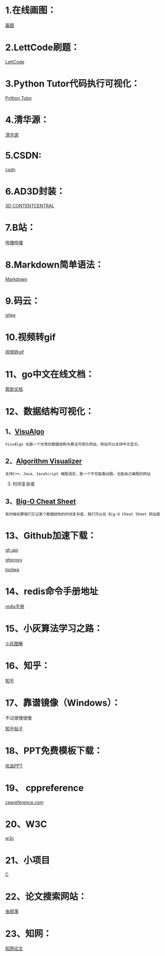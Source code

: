 # 1.在线画图：

[画图](https://draw.io)

# 2.LettCode刷题：

[LettCode](https://leetcode-cn.com/problemset/all/)

# 3.Python  Tutor代码执行可视化：

[Python Tutor](https://pythontutor.com/visualize.html#mode=edit)

# 4.清华源：

[清华源](https://mirrors.tuna.tsinghua.edu.cn/)

# 5.CSDN:

[csdn](https://www.csdn.net/)

# 6.AD3D封装：

[3D CONTENTCENTRAL](https://www.3dcontentcentral.cn/)

# 7.B站：

[哔哩哔哩](https://www.bilibili.com/)

# 8.Markdown简单语法：

[Markdown](https://markdown-it.github.io/)

# 9.码云：

[gitee](https://gitee.com)

# 10.视频转gif

[视频转gif](https://www.apowersoft.cn/video-to-gif-online)

# 11、go中文在线文档：

[帮助文档](https://studygolang.com/pkgdoc)

# 12、数据结构可视化：

## 1、[VisuAlgo](https://visualgo.net/)

```
VisuAlgo 也是一个优秀的数据结构与算法可视化网站，网站可以支持中文显示。
```

## 2、[Algorithm Visualizer](https://algorithm-visualizer.org/)

```
支持C++、Java、JavaScript 编程语言，是一个不仅能看动图，也能自己编程的网站
```

3. 时间复杂度

## 3、[Big-O Cheat Sheet ](https://www.bigocheatsheet.com/)

```
有时候如果我们忘记某个数据结构的时间复杂度，我们可以在 Big-O Cheat Sheet 网站查
```



# 13、Github加速下载：

[gh.api](https://gh.api.99988866.xyz/)

[ghproxy](https://ghproxy.com/)

[toolwa](https://toolwa.com/github/)

#  14、redis命令手册地址

[redis手册](http://redisdoc.com)

# 15、小灰算法学习之路：

[小灰图解](https://www.processon.com/view/link/61d2d3d01e08530666ae3326)

# 16、知乎：

[知乎](https://www.zhihu.com/)

# 17、靠谱镜像（Windows）：

不过很慢很慢

[知乎帖子](https://zhuanlan.zhihu.com/p/81005418)

# 18、PPT免费模板下载：

[优品PPT](https://www.ypppt.com/)

# 19、 cppreference

[cppreference.com](https://cppreference.com) 

# 20、W3C

[w3c](https://www.w3school.com.cn/)

# 21、小项目

[C](https://github.com/tangtangcoding/C-CppLearning)

# 22、论文搜索网站：

[虫部落](https://scholar.chongbuluo.com/)

# 23、知网：

[知网论文](https://www.cnki.com.cn/)


